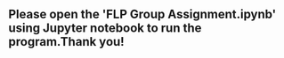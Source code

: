 ## Please open the 'FLP Group Assignment.ipynb' using Jupyter notebook to run the program.Thank you!
